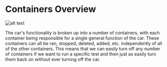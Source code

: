 # Containers Overview
![alt text](<../assets/pods overview diagram.png>)

The car's functionality is broken up into a number of containers, with each container being responsible for a single general function of the car. These containers can all be ran, stopped, deleted, added, etc. independently of all of the other containers. This means that we can easily turn off any number of containers if we want to run a specific test and then just as easily turn them back on without ever turning off the car.
